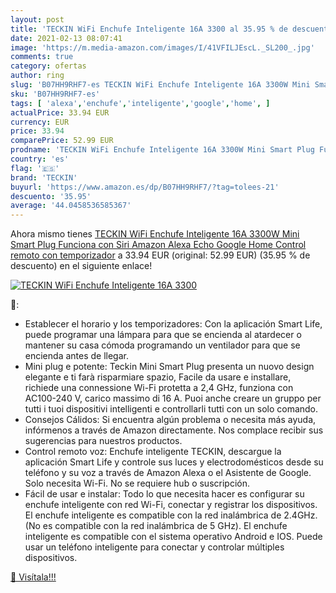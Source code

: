 ```yaml
---
layout: post
title: 'TECKIN WiFi Enchufe Inteligente 16A 3300 al 35.95 % de descuento'
date: 2021-02-13 08:07:41
image: 'https://m.media-amazon.com/images/I/41VFILJEscL._SL200_.jpg'
comments: true
category: ofertas
author: ring
slug: 'B07HH9RHF7-es TECKIN WiFi Enchufe Inteligente 16A 3300W Mini Smart Plug...'
sku: 'B07HH9RHF7-es'
tags: [ 'alexa','enchufe','inteligente','google','home', ]
actualPrice: 33.94 EUR
currency: EUR
price: 33.94
comparePrice: 52.99 EUR
prodname: 'TECKIN WiFi Enchufe Inteligente 16A 3300W Mini Smart Plug Funciona con Siri Amazon Alexa Echo  Google Home  Control remoto con temporizador'
country: 'es'
flag: '🇪🇸'
brand: 'TECKIN'
buyurl: 'https://www.amazon.es/dp/B07HH9RHF7/?tag=tolees-21'
descuento: '35.95'
average: '44.0458536585367'
---
```


Ahora mismo tienes [TECKIN WiFi Enchufe Inteligente 16A 3300W Mini Smart Plug Funciona con Siri Amazon Alexa Echo  Google Home  Control remoto con temporizador](https://www.amazon.es/dp/B07HH9RHF7/?tag=tolees-21) a 33.94 EUR (original: 52.99 EUR) (35.95 %  de descuento) en el siguiente enlace!

[![TECKIN WiFi Enchufe Inteligente 16A 3300](https://m.media-amazon.com/images/I/41VFILJEscL._SL200_.jpg)](https://www.amazon.es/dp/B07HH9RHF7/?tag=tolees-21)

🔎:

- Establecer el horario y los temporizadores: Con la aplicación Smart Life, puede programar una lámpara para que se encienda al atardecer o mantener su casa cómoda programando un ventilador para que se encienda antes de llegar.
- Mini plug e potente: Teckin Mini Smart Plug presenta un nuovo design elegante e ti farà risparmiare spazio, Facile da usare e installare, richiede una connessione Wi-Fi protetta a 2,4 GHz, funziona con AC100-240 V, carico massimo di 16 A. Puoi anche creare un gruppo per tutti i tuoi dispositivi intelligenti e controllarli tutti con un solo comando.
- Consejos Cálidos: Si encuentra algún problema o necesita más ayuda, infórmenos a través de Amazon directamente. Nos complace recibir sus sugerencias para nuestros productos.
- Control remoto voz: Enchufe inteligente TECKIN, descargue la aplicación Smart Life y controle sus luces y electrodomésticos desde su teléfono y su voz a través de Amazon Alexa o el Asistente de Google. Solo necesita Wi-Fi. No se requiere hub o suscripción.
- Fácil de usar e instalar: Todo lo que necesita hacer es configurar su enchufe inteligente con red Wi-Fi, conectar y registrar los dispositivos. El enchufe inteligente es compatible con la red inalámbrica de 2.4GHz. (No es compatible con la red inalámbrica de 5 GHz). El enchufe inteligente es compatible con el sistema operativo Android e IOS. Puede usar un teléfono inteligente para conectar y controlar múltiples dispositivos.

[🛒 Visítala!!!](https://www.amazon.es/dp/B07HH9RHF7/?tag=tolees-21)
